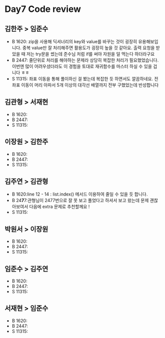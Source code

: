 # Day7 Code review

## 김한주 > 임준수
- B 1620: zip을 사용해 딕셔너리의 key와 value를 바꾸는 것이 굉장히 유용해보입니다. 중복 value만 잘 처리해주면 활용도가 굉장히 높을 것 같아요. 출력 요청을 받았을 때 저는 try문을 썼는데 준수님 처럼 if를 써야 자원을 덜 먹는다 하더라구요
- B 2447: 줄단위로 처리를 해야하는 문제라 상당히 복잡한 처리가 필요했었습니다. 이번엔 많이 어려우셨더라도 이 경험을 토대로 재귀함수를 마스터 하실 수 있을 겁니다 ㅎㅎ
- S 11315: 좌표 이동을 통해 풀이하신 걸 봤는데 복잡한 듯 하면서도 깔끔하네요. 전 좌표 이동이 머리 아파서 5개 이상의 대각선 배열까지 전부 구했었는데 반성합니다
## 김관형 > 서재현
- B 1620:
- B 2447:
- S 11315:
## 이장원 > 김한주
- B 1620:
- B 2447:
- S 11315:
## 김주연 > 김관형
- B 1620:line 12 - 14 : list.index() 메서드 이용하여 줄일 수 있을 듯 합니다. 
- B 24**7**7:관형님이 2477번으로 잘 못 보고 풀었다고 하셔서 보고 왔는데 문제 괜찮아보여서 다음에 extra 문제로 추천할께요 !
- S 11315:
## 박원서 > 이장원
- B 1620:
- B 2447:
- S 11315:
## 임준수 > 김주연
- B 1620:
- B 2447:
- S 11315:
## 서재현 > 임준수
- B 1620:
- B 2447:
- S 11315:
